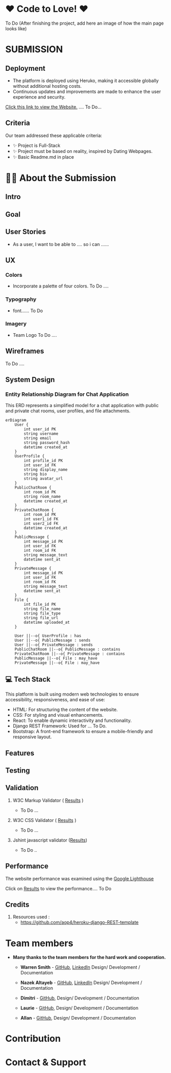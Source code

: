 # ❤ Code to Love! ❤

To Do (After finishing the project, add here an image of how the main page looks like)

# SUBMISSION

## **Deployment**
* The platform is deployed using Heruko, making it accessible globally without additional hosting costs.
* Continuous updates and improvements are made to enhance the user experience and security.

[Click this link to view the Website.]() .... To Do...


## **Criteria**

Our team addressed these applicable criteria:

- ✨ Project is Full-Stack
- ✨ Project must be based on reality, inspired by Dating Webpages.
- ✨ Basic Readme.md in place

# **🧑‍💻 About the Submission**


## **Intro**



## **Goal**


## User Stories

* As a user, I want to be able to .... so i can ......



## UX 
### Colors
-  Incorporate a palette of four colors.
To Do .... 

### Typography
- font...... To Do

### Imagery
- Team Logo
To Do ....

## Wireframes

To Do ....

## System Design

### Entity Relationship Diagram for Chat Application

This ERD represents a simplified model for a chat application with public and private chat rooms, user profiles, and file attachments.

```mermaid
erDiagram
    User {
        int user_id PK
        string username
        string email
        string password_hash
        datetime created_at
    }
    UserProfile {
        int profile_id PK
        int user_id FK
        string display_name
        string bio
        string avatar_url
    }
    PublicChatRoom {
        int room_id PK
        string room_name
        datetime created_at
    }
    PrivateChatRoom {
        int room_id PK
        int user1_id FK
        int user2_id FK
        datetime created_at
    }
    PublicMessage {
        int message_id PK
        int user_id FK
        int room_id FK
        string message_text
        datetime sent_at
    }
    PrivateMessage {
        int message_id PK
        int user_id FK
        int room_id FK
        string message_text
        datetime sent_at
    }
    File {
        int file_id PK
        string file_name
        string file_type
        string file_url
        datetime uploaded_at
    }

    User ||--o{ UserProfile : has
    User ||--o{ PublicMessage : sends
    User ||--o{ PrivateMessage : sends
    PublicChatRoom ||--o{ PublicMessage : contains
    PrivateChatRoom ||--o{ PrivateMessage : contains
    PublicMessage ||--o{ File : may_have
    PrivateMessage ||--o{ File : may_have

```
   


## **💻 Tech Stack**
This platform is built using modern web technologies to ensure accessibility, responsiveness, and ease of use:
* HTML: For structuring the content of the website.
* CSS: For styling and visual enhancements.
* React: To enable dynamic interactivity and functionality.
* Django REST Framework: Used for ... To Do.
* Bootstrap: A front-end framework to ensure a mobile-friendly and responsive layout.


## Features


## Testing 


## Validation

1. W3C Markup Validator ( [Results]() )
    - To Do ...
    
1. W3C CSS Validator ( [Results]() )
    - To Do ...

1. Jshint javascript validator ([Results]())
    - To Do ..


## Performance

The website performance was examined using the [Google Lighthouse](https://developers.google.com/web/tools/lighthouse/)

Click on [Results]() to view the performance.... To Do

## Credits

1. Resources used : 
    -  https://github.com/aop4/heroku-django-REST-template

# Team members

- **Many thanks to the team members for the hard work and cooperation.**

  - **Warren Smith** - [GitHub](https://github.com/Wxrren), [LinkedIn](https://www.linkedin.com/in/warren-smith-b43b20183/
  )
   Design/ Development / Documentation

  - **Nazek Altayeb** - [GitHub](https://github.com/Nazek-Altayeb), [LinkedIn](https://www.linkedin.com/in/nazek-a-altayeb/)
   Design/ Development / Documentation

  - **Dimitri** - [GitHub](https://github.com/dimitri-edel),
   Design/ Development / Documentation

  - **Laurie** - [GitHub](http://github.com/lmcrean),
   Design/ Development / Documentation

  - **Allan** - [GitHub](https://github.com/Allano256),
   Design/ Development / Documentation



# Contribution


# Contact & Support

